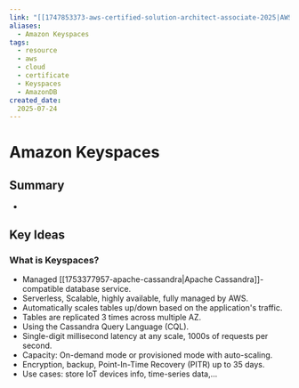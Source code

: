 ```yaml
---
link: "[[1747853373-aws-certified-solution-architect-associate-2025|AWS Certified Solution Architect Associate 2025]]"
aliases: 
  - Amazon Keyspaces
tags:
  - resource
  - aws
  - cloud
  - certificate
  - Keyspaces
  - AmazonDB
created_date:
  2025-07-24
---
```

# Amazon Keyspaces
## Summary
- 

## Key Ideas
### What is Keyspaces?
- Managed [[1753377957-apache-cassandra|Apache Cassandra]]-compatible database service.
- Serverless, Scalable, highly available, fully managed by AWS.
- Automatically scales tables up/down based on the application's traffic.
- Tables are replicated 3 times across multiple AZ.
- Using the Cassandra Query Language (CQL).
- Single-digit millisecond latency at any scale, 1000s of requests per second.
- Capacity: On-demand mode or provisioned mode with auto-scaling.
- Encryption, backup, Point-In-Time Recovery (PITR) up to 35 days.
- Use cases: store IoT devices info, time-series data,...

